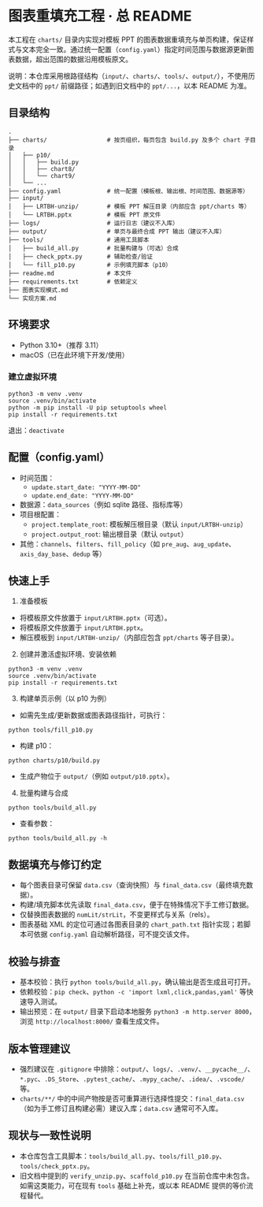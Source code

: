 #  图表重填充工程 · 总 README

本工程在 `charts/` 目录内实现对模板 PPT 的图表数据重填充与单页构建，保证样式与文本完全一致。通过统一配置（`config.yaml`）指定时间范围与数据源更新图表数据，超出范围的数据沿用模板原文。

说明：本仓库采用根路径结构（`input/`、`charts/`、`tools/`、`output/`），不使用历史文档中的 `ppt/` 前缀路径；如遇到旧文档中的 `ppt/...`，以本 README 为准。

## 目录结构
```
.
├── charts/                 # 按页组织，每页包含 build.py 及多个 chart 子目录
│   ├── p10/
│   │   ├── build.py
│   │   ├── chart8/
│   │   └── chart9/
│   └── ...
├── config.yaml             # 统一配置（模板根、输出根、时间范围、数据源等）
├── input/
│   ├── LRTBH-unzip/        # 模板 PPT 解压目录（内部应含 ppt/charts 等）
│   └── LRTBH.pptx          # 模板 PPT 原文件
├── logs/                   # 运行日志（建议不入库）
├── output/                 # 单页与最终合成 PPT 输出（建议不入库）
├── tools/                  # 通用工具脚本
│   ├── build_all.py        # 批量构建与（可选）合成
│   ├── check_pptx.py       # 辅助检查/验证
│   └── fill_p10.py         # 示例填充脚本（p10）
├── readme.md               # 本文件
├── requirements.txt        # 依赖定义
├── 图表实现模式.md
└── 实现方案.md
```

## 环境要求
- Python 3.10+（推荐 3.11）
- macOS（已在此环境下开发/使用）

### 建立虚拟环境
```
python3 -m venv .venv
source .venv/bin/activate
python -m pip install -U pip setuptools wheel
pip install -r requirements.txt
```
退出：`deactivate`

## 配置（config.yaml）
- 时间范围：
  - `update.start_date: "YYYY-MM-DD"`
  - `update.end_date: "YYYY-MM-DD"`
- 数据源：`data_sources`（例如 sqlite 路径、指标库等）
- 项目根配置：
  - `project.template_root`: 模板解压根目录（默认 `input/LRTBH-unzip`）
  - `project.output_root`: 输出根目录（默认 `output`）
- 其他：`channels`、`filters`、`fill_policy`（如 `pre_aug`、`aug_update`、`axis_day_base`、`dedup` 等）

## 快速上手
1) 准备模板
- 将模板原文件放置于 `input/LRTBH.pptx`（可选）。
 - 将模板原文件放置于 `input/LRTBH.pptx`。
- 解压模板到 `input/LRTBH-unzip/`（内部应包含 `ppt/charts` 等子目录）。

2) 创建并激活虚拟环境、安装依赖
```
python3 -m venv .venv
source .venv/bin/activate
pip install -r requirements.txt
```

3) 构建单页示例（以 p10 为例）
- 如需先生成/更新数据或图表路径指针，可执行：
```
python tools/fill_p10.py
```
- 构建 p10：
```
python charts/p10/build.py
```
- 生成产物位于 `output/`（例如 `output/p10.pptx`）。

4) 批量构建与合成
```
python tools/build_all.py
```
- 查看参数：
```
python tools/build_all.py -h
```

## 数据填充与修订约定
- 每个图表目录可保留 `data.csv`（查询快照）与 `final_data.csv`（最终填充数据）。
- 构建/填充脚本优先读取 `final_data.csv`，便于在特殊情况下手工修订数据。
- 仅替换图表数据的 `numLit/strLit`，不变更样式与关系（rels）。
- 图表基础 XML 的定位可通过各图表目录的 `chart_path.txt` 指针实现；若脚本可依据 `config.yaml` 自动解析路径，可不提交该文件。

## 校验与排查
- 基本校验：执行 `python tools/build_all.py`，确认输出是否生成且可打开。
- 依赖校验：`pip check`、`python -c 'import lxml,click,pandas,yaml'` 等快速导入测试。
- 输出预览：在 `output/` 目录下启动本地服务 `python3 -m http.server 8000`，浏览 `http://localhost:8000/` 查看生成文件。

## 版本管理建议
- 强烈建议在 `.gitignore` 中排除：`output/`、`logs/`、`.venv/`、`__pycache__/`、`*.pyc`、`.DS_Store`、`.pytest_cache/`、`.mypy_cache/`、`.idea/`、`.vscode/` 等。
- `charts/**/` 中的中间产物按是否可重算进行选择性提交：`final_data.csv`（如为手工修订且构建必需）建议入库；`data.csv` 通常可不入库。

## 现状与一致性说明
- 本仓库包含工具脚本：`tools/build_all.py`、`tools/fill_p10.py`、`tools/check_pptx.py`。
- 旧文档中提到的 `verify_unzip.py`、`scaffold_p10.py` 在当前仓库中未包含。如需这类能力，可在现有 `tools` 基础上补充，或以本 README 提供的等价流程替代。